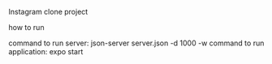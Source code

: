 Instagram clone project

how to run

command to run server: json-server server.json -d 1000 -w
command to run application: expo start
